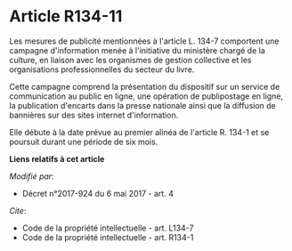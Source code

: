# Article R134-11

Les mesures de publicité mentionnées à l'article L. 134-7 comportent une campagne d'information menée à l'initiative du
ministère chargé de la culture, en liaison avec les organismes de gestion collective et les organisations professionnelles du
secteur du livre.

Cette campagne comprend la présentation du dispositif sur un service de communication au public en ligne, une opération de
publipostage en ligne, la publication d'encarts dans la presse nationale ainsi que la diffusion de bannières sur des sites
internet d'information.

Elle débute à la date prévue au premier alinéa de l'article R. 134-1 et se poursuit durant une période de six mois.

**Liens relatifs à cet article**

_Modifié par_:

  - Décret n°2017-924 du 6 mai 2017 - art. 4

_Cite_:

  - Code de la propriété intellectuelle - art. L134-7
  - Code de la propriété intellectuelle - art. R134-1
